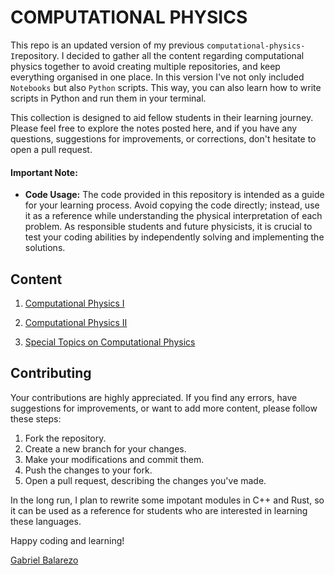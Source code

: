 # COMPUTATIONAL PHYSICS
This repo is an updated version of my previous `computational-physics-I`repository. I decided to gather all the content regarding computational physics together to avoid creating multiple repositories, and keep everything organised in one place. In this version I've not only included `Notebooks` but also `Python` scripts. This way, you can also learn how to write scripts in Python and run them in your terminal.

This collection is designed to aid fellow students in their learning journey. Please feel free to explore the notes posted here, and if you have any questions, suggestions for improvements, or corrections, don't hesitate to open a pull request.

#### Important Note:
- **Code Usage:** The code provided in this repository is intended as a guide for your learning process. Avoid copying the code directly; instead, use it as a reference while understanding the physical interpretation of each problem. As responsible students and future physicists, it is crucial to test your coding abilities by independently solving and implementing the solutions.

## Content 
1. [Computational Physics I](./computational-physics-I)

2. [Computational Physics II](./computational-physics-II)


3. [Special Topics on Computational Physics](./special-topics-comp-phys)

## Contributing 
Your contributions are highly appreciated. If you find any errors, have suggestions for improvements, or want to add more content, please follow these steps:

1. Fork the repository.
2. Create a new branch for your changes.
3. Make your modifications and commit them.
4. Push the changes to your fork.
5. Open a pull request, describing the changes you've made.

In the long run, I plan to rewrite some impotant modules in C++ and Rust, so it can be used as a reference for students who are interested in learning these languages.
    
Happy coding and learning!

[Gabriel Balarezo](mailto:quantumgabo.phys@gmail.com)


